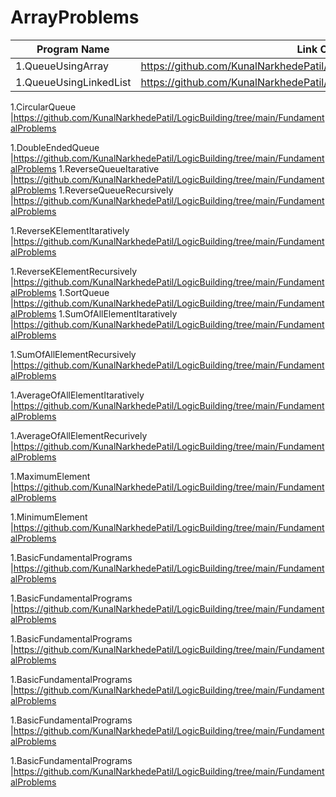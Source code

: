 # ArrayProblems

| Program Name             | Link Of Souce code                                                                   |
| ----------------- | ------------------------------------------------------------------ |
1.QueueUsingArray   |https://github.com/KunalNarkhedePatil/LogicBuilding/tree/main/FundamentalProblems
1.QueueUsingLinkedList   |https://github.com/KunalNarkhedePatil/LogicBuilding/tree/main/FundamentalProblems

1.CircularQueue   |https://github.com/KunalNarkhedePatil/LogicBuilding/tree/main/FundamentalProblems

1.DoubleEndedQueue   |https://github.com/KunalNarkhedePatil/LogicBuilding/tree/main/FundamentalProblems
1.ReverseQueueItarative   |https://github.com/KunalNarkhedePatil/LogicBuilding/tree/main/FundamentalProblems
1.ReverseQueueRecursively   |https://github.com/KunalNarkhedePatil/LogicBuilding/tree/main/FundamentalProblems

1.ReverseKElementItaratively   |https://github.com/KunalNarkhedePatil/LogicBuilding/tree/main/FundamentalProblems

1.ReverseKElementRecursively   |https://github.com/KunalNarkhedePatil/LogicBuilding/tree/main/FundamentalProblems
1.SortQueue   |https://github.com/KunalNarkhedePatil/LogicBuilding/tree/main/FundamentalProblems
1.SumOfAllElementItaratively   |https://github.com/KunalNarkhedePatil/LogicBuilding/tree/main/FundamentalProblems

1.SumOfAllElementRecursively   |https://github.com/KunalNarkhedePatil/LogicBuilding/tree/main/FundamentalProblems

1.AverageOfAllElementItaratively   |https://github.com/KunalNarkhedePatil/LogicBuilding/tree/main/FundamentalProblems

1.AverageOfAllElementRecurively   |https://github.com/KunalNarkhedePatil/LogicBuilding/tree/main/FundamentalProblems

1.MaximumElement   |https://github.com/KunalNarkhedePatil/LogicBuilding/tree/main/FundamentalProblems

1.MinimumElement   |https://github.com/KunalNarkhedePatil/LogicBuilding/tree/main/FundamentalProblems

1.BasicFundamentalPrograms   |https://github.com/KunalNarkhedePatil/LogicBuilding/tree/main/FundamentalProblems

1.BasicFundamentalPrograms   |https://github.com/KunalNarkhedePatil/LogicBuilding/tree/main/FundamentalProblems

1.BasicFundamentalPrograms   |https://github.com/KunalNarkhedePatil/LogicBuilding/tree/main/FundamentalProblems

1.BasicFundamentalPrograms   |https://github.com/KunalNarkhedePatil/LogicBuilding/tree/main/FundamentalProblems

1.BasicFundamentalPrograms   |https://github.com/KunalNarkhedePatil/LogicBuilding/tree/main/FundamentalProblems

1.BasicFundamentalPrograms   |https://github.com/KunalNarkhedePatil/LogicBuilding/tree/main/FundamentalProblems
